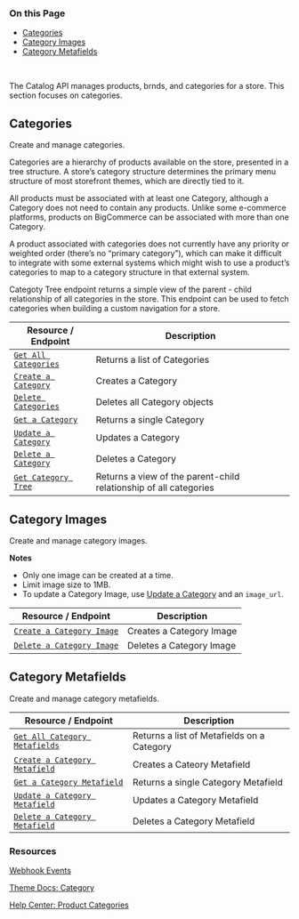 <div class="otp" id="no-index">

### On this Page	
- [Categories](#categories)
- [Category Images](#category-images)
- [Category Metafields](#category-metafields)
	
</div>
<br>

The Catalog API manages products, brnds, and categories for a store. This section focuses on categories.

## Categories

Create and manage categories.

Categories are a hierarchy of products available on the store, presented in a tree structure. A store’s category structure determines the primary menu structure of most storefront themes, which are directly tied to it.

All products must be associated with at least one Category, although a Category does not need to contain any products. Unlike some e-commerce platforms, products on BigCommerce can be associated with more than one Category.

A product associated with categories does not currently have any priority or weighted order (there’s no “primary category”), which can make it difficult to integrate with some external systems which might wish to use a product’s categories to map to a category structure in that external system.

Categoty Tree endpoint returns a simple view of the parent - child relationship of all categories in the store. This endpoint can be used to fetch categories when building a custom navigation for a store. 

|Resource / Endpoint|Description|
|-|-|
|[`Get All Categories`](https://developer.bigcommerce.com/api-reference/catalog/catalog-api/category/getcategories)|Returns a list of Categories|
|[`Create a Category`](https://developer.bigcommerce.com/api-reference/catalog/catalog-api/category/createcategory)|Creates a Category|
|[`Delete Categories`](https://developer.bigcommerce.com/api-reference/catalog/catalog-api/category/deletecategories)|Deletes all Category objects|
|[`Get a Category`](https://developer.bigcommerce.com/api-reference/catalog/catalog-api/category/getcategorybyid)|Returns a single Category|
|[`Update a Category`](https://developer.bigcommerce.com/api-reference/catalog/catalog-api/category/updatecategory)|Updates a Category|
|[`Delete a Category`](https://developer.bigcommerce.com/api-reference/catalog/catalog-api/category/deletecategorybyid)|Deletes a Category|
|[`Get Category Tree`](https://developer.bigcommerce.com/api-reference/catalog/catalog-api/category/getcategorytree)|Returns a view of the parent-child relationship of all categories|

## Category Images

Create and manage category images.

**Notes**

* Only one image can be created at a time. 
* Limit image size to 1MB. 
* To update a Category Image, use [Update a Category](https://developer.bigcommerce.com/api-reference/catalog/catalog-api/category/updatecategory) and an `image_url`.

|Resource / Endpoint|Description|
|-|-|
|[`Create a Category Image`](https://developer.bigcommerce.com/api-reference/catalog/catalog-api/category-images/createcategoryimage)|Creates a Category Image|
|[`Delete a Category Image`](https://developer.bigcommerce.com/api-reference/catalog/catalog-api/category-images/deletecategoryimage)|Deletes a Category Image|

## Category Metafields

Create and manage category metafields. 

|Resource / Endpoint|Description|
|-|-|
|[`Get All Category Metafields`](https://developer.bigcommerce.com/api-reference/catalog/catalog-api/category-metafields/getcategorymetafieldsbycategoryid)|Returns a list of Metafields on a Category|
|[`Create a Category Metafield`](https://developer.bigcommerce.com/api-reference/catalog/catalog-api/category-metafields/createcategorymetafield)|Creates a Cateory Metafield|
|[`Get a Category Metafield`](https://developer.bigcommerce.com/api-reference/catalog/catalog-api/category-metafields/getcategorymetafieldbycategoryid)|Returns a single Category Metafield|
|[`Update a Category Metafield`](https://developer.bigcommerce.com/api-reference/catalog/catalog-api/category-metafields/updatecategorymetafield)|Updates a Category Metafield|
|[`Delete a Category Metafield`](https://developer.bigcommerce.com/api-reference/catalog/catalog-api/category-metafields/deletecategorymetafieldbyid)|Deletes a Category Metafield|

### Resources

[Webhook Events](https://developer.bigcommerce.com/api-docs/getting-started/webhooks/webhook-events#webhook-events_category)

[Theme Docs: Category](https://developer.bigcommerce.com/stencil-docs/reference-docs/other-objects-and-properties-overview#category)

[Help Center: Product Categories](https://support.bigcommerce.com/s/article/Product-Categories)